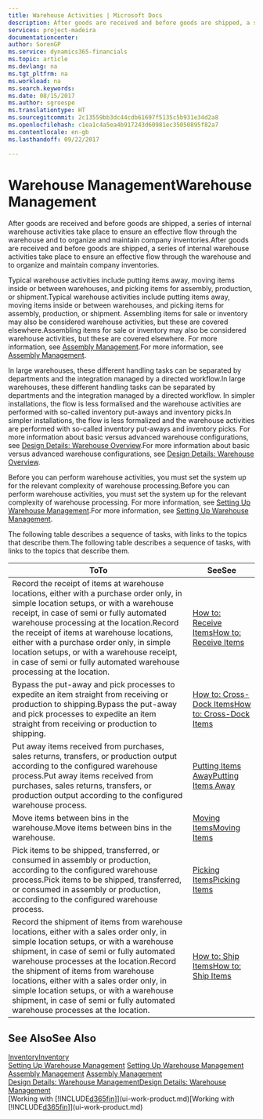 ```yaml
---
title: Warehouse Activities | Microsoft Docs
description: After goods are received and before goods are shipped, a series of internal warehouse activities take place to ensure an effective flow through the warehouse and to organize and maintain company inventories.
services: project-madeira
documentationcenter: 
author: SorenGP
ms.service: dynamics365-financials
ms.topic: article
ms.devlang: na
ms.tgt_pltfrm: na
ms.workload: na
ms.search.keywords: 
ms.date: 08/15/2017
ms.author: sgroespe
ms.translationtype: HT
ms.sourcegitcommit: 2c13559bb3dc44cdb61697f5135c5b931e34d2a8
ms.openlocfilehash: c1ea1c4a5ea4b917243d60981ec35050895f82a7
ms.contentlocale: en-gb
ms.lasthandoff: 09/22/2017

---
```

# <a name="warehouse-management"></a><span data-ttu-id="76b79-103">Warehouse Management</span><span class="sxs-lookup"><span data-stu-id="76b79-103">Warehouse Management</span></span>
<span data-ttu-id="76b79-104">After goods are received and before goods are shipped, a series of internal warehouse activities take place to ensure an effective flow through the warehouse and to organize and maintain company inventories.</span><span class="sxs-lookup"><span data-stu-id="76b79-104">After goods are received and before goods are shipped, a series of internal warehouse activities take place to ensure an effective flow through the warehouse and to organize and maintain company inventories.</span></span>

<span data-ttu-id="76b79-105">Typical warehouse activities include putting items away, moving items inside or between warehouses, and picking items for assembly, production, or shipment.</span><span class="sxs-lookup"><span data-stu-id="76b79-105">Typical warehouse activities include putting items away, moving items inside or between warehouses, and picking items for assembly, production, or shipment.</span></span> <span data-ttu-id="76b79-106">Assembling items for sale or inventory may also be considered warehouse activities, but these are covered elsewhere.</span><span class="sxs-lookup"><span data-stu-id="76b79-106">Assembling items for sale or inventory may also be considered warehouse activities, but these are covered elsewhere.</span></span> <span data-ttu-id="76b79-107">For more information, see [Assembly Management](assembly-assemble-items.md).</span><span class="sxs-lookup"><span data-stu-id="76b79-107">For more information, see [Assembly Management](assembly-assemble-items.md).</span></span>  

<span data-ttu-id="76b79-108">In large warehouses, these different handling tasks can be separated by departments and the integration managed by a directed workflow.</span><span class="sxs-lookup"><span data-stu-id="76b79-108">In large warehouses, these different handling tasks can be separated by departments and the integration managed by a directed workflow.</span></span> <span data-ttu-id="76b79-109">In simpler installations, the flow is less formalised and the warehouse activities are performed with so-called inventory put-aways and inventory picks.</span><span class="sxs-lookup"><span data-stu-id="76b79-109">In simpler installations, the flow is less formalized and the warehouse activities are performed with so-called inventory put-aways and inventory picks.</span></span> <span data-ttu-id="76b79-110">For more information about basic versus advanced warehouse configurations, see [Design Details: Warehouse Overview](design-details-warehouse-overview.md).</span><span class="sxs-lookup"><span data-stu-id="76b79-110">For more information about basic versus advanced warehouse configurations, see [Design Details: Warehouse Overview](design-details-warehouse-overview.md).</span></span>

<span data-ttu-id="76b79-111">Before you can perform warehouse activities, you must set the system up for the relevant complexity of warehouse processing.</span><span class="sxs-lookup"><span data-stu-id="76b79-111">Before you can perform warehouse activities, you must set the system up for the relevant complexity of warehouse processing.</span></span> <span data-ttu-id="76b79-112">For more information, see [Setting Up Warehouse Management](warehouse-setup-warehouse.md).</span><span class="sxs-lookup"><span data-stu-id="76b79-112">For more information, see [Setting Up Warehouse Management](warehouse-setup-warehouse.md).</span></span>

 <span data-ttu-id="76b79-113">The following table describes a sequence of tasks, with links to the topics that describe them.</span><span class="sxs-lookup"><span data-stu-id="76b79-113">The following table describes a sequence of tasks, with links to the topics that describe them.</span></span>   

|<span data-ttu-id="76b79-114">**To**</span><span class="sxs-lookup"><span data-stu-id="76b79-114">**To**</span></span>|<span data-ttu-id="76b79-115">**See**</span><span class="sxs-lookup"><span data-stu-id="76b79-115">**See**</span></span>|  
|------------|-------------|  
|<span data-ttu-id="76b79-116">Record the receipt of items at warehouse locations, either with a purchase order only, in simple location setups, or with a warehouse receipt, in case of semi or fully automated warehouse processing at the location.</span><span class="sxs-lookup"><span data-stu-id="76b79-116">Record the receipt of items at warehouse locations, either with a purchase order only, in simple location setups, or with a warehouse receipt, in case of semi or fully automated warehouse processing at the location.</span></span>|[<span data-ttu-id="76b79-117">How to: Receive Items</span><span class="sxs-lookup"><span data-stu-id="76b79-117">How to: Receive Items</span></span>](warehouse-how-receive-items.md)|
|<span data-ttu-id="76b79-118">Bypass the put-away and pick processes to expedite an item straight from receiving or production to shipping.</span><span class="sxs-lookup"><span data-stu-id="76b79-118">Bypass the put-away and pick processes to expedite an item straight from receiving or production to shipping.</span></span>|[<span data-ttu-id="76b79-119">How to: Cross-Dock Items</span><span class="sxs-lookup"><span data-stu-id="76b79-119">How to: Cross-Dock Items</span></span>](warehouse-how-to-cross-dock-items.md)|    
|<span data-ttu-id="76b79-120">Put away items received from purchases, sales returns, transfers, or production output according to the configured warehouse process.</span><span class="sxs-lookup"><span data-stu-id="76b79-120">Put away items received from purchases, sales returns, transfers, or production output according to the configured warehouse process.</span></span>|[<span data-ttu-id="76b79-121">Putting Items Away</span><span class="sxs-lookup"><span data-stu-id="76b79-121">Putting Items Away</span></span>](warehouse-put-away-items.md)|
|<span data-ttu-id="76b79-122">Move items between bins in the warehouse.</span><span class="sxs-lookup"><span data-stu-id="76b79-122">Move items between bins in the warehouse.</span></span>|[<span data-ttu-id="76b79-123">Moving Items</span><span class="sxs-lookup"><span data-stu-id="76b79-123">Moving Items</span></span>](warehouse-move-items.md)|
|<span data-ttu-id="76b79-124">Pick items to be shipped, transferred, or consumed in assembly or production, according to the configured warehouse process.</span><span class="sxs-lookup"><span data-stu-id="76b79-124">Pick items to be shipped, transferred, or consumed in assembly or production, according to the configured warehouse process.</span></span>|[<span data-ttu-id="76b79-125">Picking Items</span><span class="sxs-lookup"><span data-stu-id="76b79-125">Picking Items</span></span>](warehouse-pick-items.md)|
|<span data-ttu-id="76b79-126">Record the shipment of items from warehouse locations, either with a sales order only, in simple location setups, or with a warehouse shipment, in case of semi or fully automated warehouse processes at the location.</span><span class="sxs-lookup"><span data-stu-id="76b79-126">Record the shipment of items from warehouse locations, either with a sales order only, in simple location setups, or with a warehouse shipment, in case of semi or fully automated warehouse processes at the location.</span></span>|[<span data-ttu-id="76b79-127">How to: Ship Items</span><span class="sxs-lookup"><span data-stu-id="76b79-127">How to: Ship Items</span></span>](warehouse-how-ship-items.md)|  

## <a name="see-also"></a><span data-ttu-id="76b79-128">See Also</span><span class="sxs-lookup"><span data-stu-id="76b79-128">See Also</span></span>  
 [<span data-ttu-id="76b79-129">Inventory</span><span class="sxs-lookup"><span data-stu-id="76b79-129">Inventory</span></span>](inventory-manage-inventory.md)  
 <span data-ttu-id="76b79-130">[Setting Up Warehouse Management](warehouse-setup-warehouse.md)   </span><span class="sxs-lookup"><span data-stu-id="76b79-130">[Setting Up Warehouse Management](warehouse-setup-warehouse.md)   </span></span>  
 <span data-ttu-id="76b79-131">[Assembly Management](assembly-assemble-items.md)  </span><span class="sxs-lookup"><span data-stu-id="76b79-131">[Assembly Management](assembly-assemble-items.md)  </span></span>  
[<span data-ttu-id="76b79-132">Design Details: Warehouse Management</span><span class="sxs-lookup"><span data-stu-id="76b79-132">Design Details: Warehouse Management</span></span>](design-details-warehouse-management.md)  
 <span data-ttu-id="76b79-133">[Working with [!INCLUDE[d365fin](includes/d365fin_md.md)]](ui-work-product.md)</span><span class="sxs-lookup"><span data-stu-id="76b79-133">[Working with [!INCLUDE[d365fin](includes/d365fin_md.md)]](ui-work-product.md)</span></span>  

